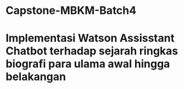 # Capstone-MBKM-Batch4
# Implementasi Watson Assisstant Chatbot terhadap sejarah ringkas biografi para ulama awal hingga belakangan

<script>
  window.watsonAssistantChatOptions = {
    integrationID: "66a5513a-7fda-41a4-868e-99bf66a3c41c", // The ID of this integration.
    region: "au-syd", // The region your integration is hosted in.
    serviceInstanceID: "e7db76f3-678c-40c0-b74e-ff4549c455d6", // The ID of your service instance.
    onLoad: function(instance) { instance.render(); }
  };
  setTimeout(function(){
    const t=document.createElement('script');
    t.src="https://web-chat.global.assistant.watson.appdomain.cloud/versions/" + (window.watsonAssistantChatOptions.clientVersion || 'latest') + "/WatsonAssistantChatEntry.js";
    document.head.appendChild(t);
  });
</script>
